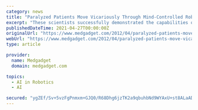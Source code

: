 ```yaml
---
category: news
title: "Paralyzed Patients Move Vicariously Through Mind-Controlled Robot"
excerpt: "These scientists successfully demonstrated the capabilities of a robot controlled by the mind of a partially quadriplegic patient in a hospital 62 miles away. Mind-controlled robotic systems aren ..."
publishedDateTime: 2021-04-27T00:00:00Z
originalUrl: "https://www.medgadget.com/2012/04/paralyzed-patients-move-vicariously-through-mind-controlled-robot.html"
webUrl: "https://www.medgadget.com/2012/04/paralyzed-patients-move-vicariously-through-mind-controlled-robot.html"
type: article

provider:
  name: Medgadget
  domain: medgadget.com

topics:
  - AI in Robotics
  - AI

secured: "ygZEf/Sv+5vzFgPnmxm+GJQ0/R68Dhg6jzTK2a9qbuhbNd9WYAxU+st8ALaAD/XeScjYuFk7HKXjaJ0NLUHMelIeCqlqpv/nisKEAQD3erZmyRe7Zmgf0YilNglBvRjHHjyiqHdPw2wiccknMeoQ50lMTEeq5iPNI/TvoQYZwtVZJ0HeYBvig/LjHMtXAaGqxhm5DNWYSkTSO/ICZtVkyt4bpb0lhtsQ/SLj3sN84VkiilclBraRhKNb+UyKNEE9vMsrgP8vGqRjeQA2qxM1oFztMrfBKqCUIFQR1UP/ELRaWhHlZ8Z9uWaljA2+2DzSrA8eundmw0wzuwFZy6zeX2xVJ18Ixn1QayL+AZV1/Pk=;O+uH52fGkkalu2Lb7ZjmBg=="
---
```


